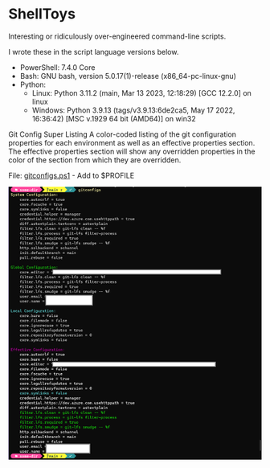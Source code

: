 # ShellToys
Interesting or ridiculously over-engineered command-line scripts. 

I wrote these in the script language versions below. 

* PowerShell: 7.4.0 Core
* Bash: GNU bash, version 5.0.17(1)-release (x86_64-pc-linux-gnu)
* Python: 
  * Linux: Python 3.11.2 (main, Mar 13 2023, 12:18:29) [GCC 12.2.0] on linux
  * Windows: Python 3.9.13 (tags/v3.9.13:6de2ca5, May 17 2022, 16:36:42) [MSC v.1929 64 bit (AMD64)] on win32

Git Config Super Listing
A color-coded listing of the git configuration properties for each environment as well as an effective properties section. The effective properties section will show any overridden properties in the color of the section from which they are overridden.

File: [gitconfigs.ps1](gitconfigs.ps1) - Add to $PROFILE

![Git Config Super Listing Sample Image](gitconfigsuperlist.png)


